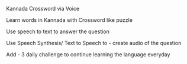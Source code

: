 Kannada Crossword via Voice

Learn words in Kannada with Crossword like puzzle

Use speech to text to answer the question

Use Speech Synthesis/ Text to Speech to - create audio of the question

Add - 3 daily challenge to continue learning the language everyday


